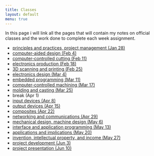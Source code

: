 ```yaml
---
title: Classes
layout: default
menu: true
---
```


In this page i will link all the pages that will contain my notes on official classes and the work done to complete each week assignment.




* [principles and practices, project management (Jan 28)](./trimester01/principles.html)
* [computer-aided design (Feb 4)](./trimester01/cad.html)
* [computer-controlled cutting (Feb 11)](./trimester01)
* [electronics production (Feb 18)](./trimester01)
* [3D scanning and printing (Feb 25)](./trimester01)
* [electronics design (Mar 4)](./trimester01)
* [embedded programming (Mar 11)](./trimester01)
* [computer-controlled machining (Mar 17)](./trimester01)
* [molding and casting (Mar 25)](./trimester01)
* break (Apr 1)
* [input devices (Apr 8)](./trimester02)
* [output devices (Apr 15)](./trimester02)
* [composites (Apr 22)](./trimester02)
* [networking and communications (Apr 29)](./trimester02)
* [mechanical design, machine design (May 6)](./trimester02)
* [interface and application programming (May 13)](./trimester02)
* [applications and implications (May 20)](./trimester02)
* [invention, intellectual property, and income (May 27)](./trimester02)
* [project development (Jun 3)](./trimester02)
* [project presentation (Jun 10)](./trimester02)


 